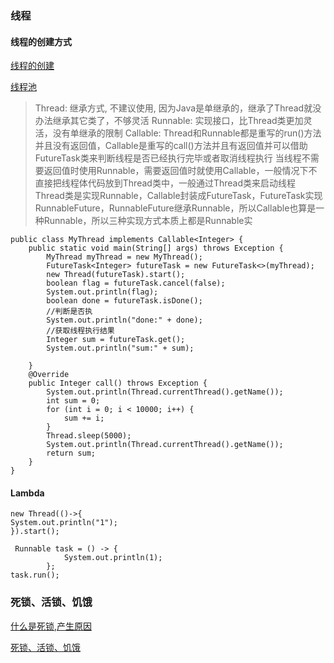 ### 线程

#### 线程的创建方式

[线程的创建](https://blog.csdn.net/vbirdbest/article/details/81282163)

[线程池](https://www.cnblogs.com/liushisaonian/p/11281712.html)

>Thread: 继承方式, 不建议使用, 因为Java是单继承的，继承了Thread就没办法继承其它类了，不够灵活
>Runnable: 实现接口，比Thread类更加灵活，没有单继承的限制
>Callable: Thread和Runnable都是重写的run()方法并且没有返回值，Callable是重写的call()方法并且有返回值并可以借助FutureTask类来判断线程是否已经执行完毕或者取消线程执行
>当线程不需要返回值时使用Runnable，需要返回值时就使用Callable，一般情况下不直接把线程体代码放到Thread类中，一般通过Thread类来启动线程
>Thread类是实现Runnable，Callable封装成FutureTask，FutureTask实现RunnableFuture，RunnableFuture继承Runnable，所以Callable也算是一种Runnable，所以三种实现方式本质上都是Runnable实

```
public class MyThread implements Callable<Integer> {
    public static void main(String[] args) throws Exception {
        MyThread myThread = new MyThread();
        FutureTask<Integer> futureTask = new FutureTask<>(myThread);
        new Thread(futureTask).start();
        boolean flag = futureTask.cancel(false);
        System.out.println(flag);
        boolean done = futureTask.isDone();
        //判断是否执
        System.out.println("done:" + done);
        //获取线程执行结果
        Integer sum = futureTask.get();
        System.out.println("sum:" + sum);

    }
    @Override
    public Integer call() throws Exception {
        System.out.println(Thread.currentThread().getName());
        int sum = 0;
        for (int i = 0; i < 10000; i++) {
            sum += i;
        }
        Thread.sleep(5000);
        System.out.println(Thread.currentThread().getName());
        return sum;
    }
}
```

#### Lambda

```
new Thread(()->{
System.out.println("1");  
}).start();

 Runnable task = () -> {
            System.out.println(1);
        };
task.run();
```

### 死锁、活锁、饥饿

[什么是死锁,产生原因](https://blog.csdn.net/hd12370/article/details/82814348)

[死锁、活锁、饥饿](https://blog.csdn.net/qq_22054285/article/details/87911464)





